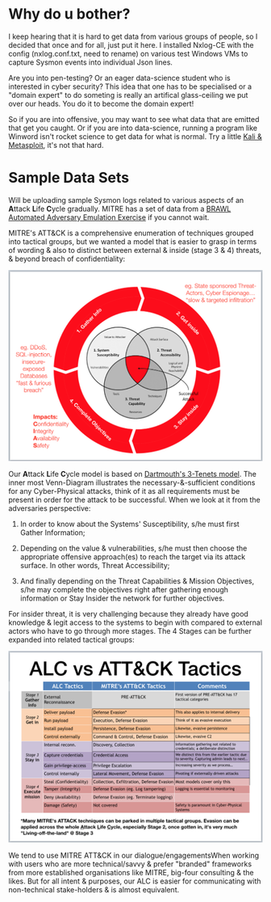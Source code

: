 # Why do u bother?
I keep hearing that it is hard to get data from various groups of people, so I decided that once and for all, just put it here. I installed Nxlog-CE with the config (nxlog.conf.txt, need to rename) on various test Windows VMs to capture Sysmon events into individual Json lines.

Are you into pen-testing? Or an eager data-science student who is interested in cyber security? This idea that one has to be specialised or a "domain expert" to do someting is really an artifical glass-ceiling we put over our heads. You do it to become the domain expert!

So if you are into offensive, you may want to see what data that are emitted that get you caught. Or if you are into data-science, running a program like Winword isn't rocket science to get data for what is normal. Try a little [Kali & Metasploit](https://www.offensive-security.com), it's not that hard.

# Sample Data Sets

Will be uploading sample Sysmon logs related to various aspects of an **A**ttack **L**ife **C**ycle gradually. MITRE has a set of data from a [BRAWL Automated Adversary Emulation Exercise](https://github.com/mitre/brawl-public-game-001/tree/master/data) if you cannot wait.

MITRE's ATT&CK is a comprehensive enumeration of techniques grouped into tactical groups, but we wanted a model that is easier to grasp in terms of wording & also to distinct between external & inside (stage 3 & 4) threats, & beyond breach of confidentiality:

![](img/alc.png)

Our **A**ttack **L**ife **C**ycle model is based on [Dartmouth's 3-Tenets model](http://www.dartmouth.edu/~gvc/ThreeTenetsSPIE.pdf). The inner most Venn-Diagram illustrates the necessary-&-sufficient conditions for any Cyber-Physical attacks, think of it as all requirements must be present in order for the attack to be successful. When we look at it from the adversaries perspective:

1. In order to know about the Systems' Susceptibility, s/he must first Gather Information;

2. Depending on the value & vulnerabilities, s/he must then choose the appropriate offensive approach(es) to reach the target via its attack surface. In other words, Threat Accessibility;

3. And finally depending on the Threat Capabilities & Mission Objectives, s/he may complete the objectives right after gathering enough information or Stay Insider the network for further objectives.

For insider threat, it is very challenging because they already have good knowledge & legit access to the systems to begin with compared to external actors who have to go through more stages. The 4 Stages can be further expanded into related tactical groups: 

![](img/alcVSattack.png)

We tend to use MITRE ATT&CK in our dialogue/engagementsWhen working with users who are more technical/savvy & prefer "branded" frameworks from more established organisations like MITRE, big-four consulting & the likes. But for all intent & purposes, our ALC is easier for communicating with non-technical stake-holders & is almost equivalent.

